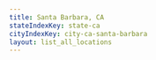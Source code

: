 ```yaml
---
title: Santa Barbara, CA
stateIndexKey: state-ca
cityIndexKey: city-ca-santa-barbara
layout: list_all_locations
---
```

